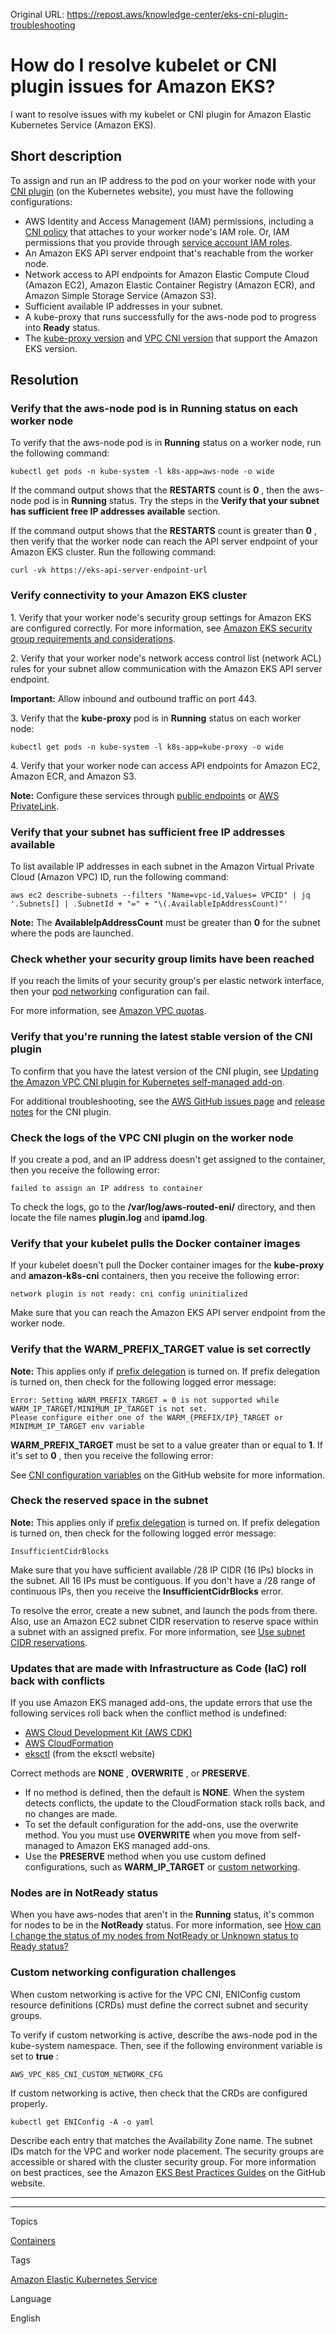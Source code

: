 Original URL: <https://repost.aws/knowledge-center/eks-cni-plugin-troubleshooting>

# How do I resolve kubelet or CNI plugin issues for Amazon EKS?

I want to resolve issues with my kubelet or CNI plugin for Amazon Elastic Kubernetes Service (Amazon EKS).

## Short description

To assign and run an IP address to the pod on your worker node with your [CNI plugin](<https://kubernetes.io/docs/concepts/extend-kubernetes/compute-storage-net/network-plugins/>) (on the Kubernetes website), you must have the following configurations:

  * AWS Identity and Access Management (IAM) permissions, including a [CNI policy](<https://github.com/aws/amazon-vpc-cni-k8s>) that attaches to your worker node's IAM role. Or, IAM permissions that you provide through [service account IAM roles](<https://docs.aws.amazon.com/eks/latest/userguide/iam-roles-for-service-accounts-technical-overview.html>).
  * An Amazon EKS API server endpoint that's reachable from the worker node.
  * Network access to API endpoints for Amazon Elastic Compute Cloud (Amazon EC2), Amazon Elastic Container Registry (Amazon ECR), and Amazon Simple Storage Service (Amazon S3).
  * Sufficient available IP addresses in your subnet.
  * A kube-proxy that runs successfully for the aws-node pod to progress into **Ready** status.
  * The [kube-proxy version](<https://docs.aws.amazon.com/eks/latest/userguide/managing-kube-proxy.html>) and [VPC CNI version](<https://docs.aws.amazon.com/eks/latest/userguide/managing-vpc-cni.html>) that support the Amazon EKS version.



## Resolution

### Verify that the aws-node pod is in Running status on each worker node

To verify that the aws-node pod is in **Running** status on a worker node, run the following command:
    
    
    kubectl get pods -n kube-system -l k8s-app=aws-node -o wide

If the command output shows that the **RESTARTS** count is **0** , then the aws-node pod is in **Running** status. Try the steps in the **Verify that your subnet has sufficient free IP addresses available** section.

If the command output shows that the **RESTARTS** count is greater than **0** , then verify that the worker node can reach the API server endpoint of your Amazon EKS cluster. Run the following command:
    
    
    curl -vk https://eks-api-server-endpoint-url

### Verify connectivity to your Amazon EKS cluster

1\. Verify that your worker node's security group settings for Amazon EKS are configured correctly. For more information, see [Amazon EKS security group requirements and considerations](<https://docs.aws.amazon.com/eks/latest/userguide/sec-group-reqs.html>).

2\. Verify that your worker node's network access control list (network ACL) rules for your subnet allow communication with the Amazon EKS API server endpoint.

**Important:** Allow inbound and outbound traffic on port 443.

3\. Verify that the **kube-proxy** pod is in **Running** status on each worker node:
    
    
    kubectl get pods -n kube-system -l k8s-app=kube-proxy -o wide

4\. Verify that your worker node can access API endpoints for Amazon EC2, Amazon ECR, and Amazon S3.

**Note:** Configure these services through [public endpoints](<https://docs.aws.amazon.com/general/latest/gr/aws-service-information.html>) or [AWS PrivateLink](<https://docs.aws.amazon.com/vpc/latest/userguide/endpoint-service.html>).

### Verify that your subnet has sufficient free IP addresses available

To list available IP addresses in each subnet in the Amazon Virtual Private Cloud (Amazon VPC) ID, run the following command:
    
    
    aws ec2 describe-subnets --filters "Name=vpc-id,Values= VPCID" | jq '.Subnets[] | .SubnetId + "=" + "\(.AvailableIpAddressCount)"'

**Note:** The **AvailableIpAddressCount** must be greater than **0** for the subnet where the pods are launched.

### Check whether your security group limits have been reached

If you reach the limits of your security group's per elastic network interface, then your [pod networking](<https://github.com/aws/amazon-vpc-cni-k8s#eni-allocation>) configuration can fail.

For more information, see [Amazon VPC quotas](<https://docs.aws.amazon.com/vpc/latest/userguide/amazon-vpc-limits.html>).

### Verify that you're running the latest stable version of the CNI plugin

To confirm that you have the latest version of the CNI plugin, see [Updating the Amazon VPC CNI plugin for Kubernetes self-managed add-on](<https://docs.aws.amazon.com/eks/latest/userguide/managing-vpc-cni.html>).

For additional troubleshooting, see the [AWS GitHub issues page](<https://github.com/aws/amazon-vpc-cni-k8s/issues>) and [release notes](<https://github.com/aws/amazon-vpc-cni-k8s/releases>) for the CNI plugin.

### Check the logs of the VPC CNI plugin on the worker node

If you create a pod, and an IP address doesn't get assigned to the container, then you receive the following error:
    
    
    failed to assign an IP address to container

To check the logs, go to the **/var/log/aws-routed-eni/** directory, and then locate the file names **plugin.log** and **ipamd.log**.

### Verify that your kubelet pulls the Docker container images

If your kubelet doesn't pull the Docker container images for the **kube-proxy** and **amazon-k8s-cni** containers, then you receive the following error:
    
    
    network plugin is not ready: cni config uninitialized

Make sure that you can reach the Amazon EKS API server endpoint from the worker node.

### Verify that the WARM_PREFIX_TARGET value is set correctly

**Note:** This applies only if [prefix delegation](<https://docs.aws.amazon.com/eks/latest/userguide/cni-increase-ip-addresses.html>) is turned on. If prefix delegation is turned on, then check for the following logged error message:
    
    
    Error: Setting WARM_PREFIX_TARGET = 0 is not supported while WARM_IP_TARGET/MINIMUM_IP_TARGET is not set. 
    Please configure either one of the WARM_{PREFIX/IP}_TARGET or MINIMUM_IP_TARGET env variable

**WARM_PREFIX_TARGET** must be set to a value greater than or equal to **1**. If it's set to **0** , then you receive the following error:

See [CNI configuration variables](<https://github.com/aws/amazon-vpc-cni-k8s#cni-configuration-variables>) on the GitHub website for more information.

### Check the reserved space in the subnet

**Note:** This applies only if [prefix delegation](<https://docs.aws.amazon.com/eks/latest/userguide/cni-increase-ip-addresses.html>) is turned on. If prefix delegation is turned on, then check for the following logged error message:
    
    
    InsufficientCidrBlocks

Make sure that you have sufficient available /28 IP CIDR (16 IPs) blocks in the subnet. All 16 IPs must be contiguous. If you don't have a /28 range of continuous IPs, then you receive the **InsufficientCidrBlocks** error.

To resolve the error, create a new subnet, and launch the pods from there. Also, use an Amazon EC2 subnet CIDR reservation to reserve space within a subnet with an assigned prefix. For more information, see [Use subnet CIDR reservations](<https://docs.aws.amazon.com/vpc/latest/userguide/subnet-cidr-reservation.html>).

### Updates that are made with Infrastructure as Code (IaC) roll back with conflicts

If you use Amazon EKS managed add-ons, the update errors that use the following services roll back when the conflict method is undefined:

  * [AWS Cloud Development Kit (AWS CDK)](<https://docs.aws.amazon.com/cdk/api/v1/docs/@aws-cdk_aws-eks-legacy.CfnAddon.html>)
  * [AWS CloudFormation](<https://docs.aws.amazon.com/AWSCloudFormation/latest/UserGuide/aws-resource-eks-addon.html#cfn-eks-addon-resolveconflicts>)
  * [eksctl](<https://eksctl.io/usage/schema/#addons-resolveConflicts>) (from the eksctl website)



Correct methods are **NONE** , **OVERWRITE** , or **PRESERVE**.

  * If no method is defined, then the default is **NONE**. When the system detects conflicts, the update to the CloudFormation stack rolls back, and no changes are made.
  * To set the default configuration for the add-ons, use the overwrite method. You you must use **OVERWRITE** when you move from self-managed to Amazon EKS managed add-ons.
  * Use the **PRESERVE** method when you use custom defined configurations, such as **WARM_IP_TARGET** or [custom networking](<https://aws.github.io/aws-eks-best-practices/networking/custom-networking/>).



### Nodes are in NotReady status

When you have aws-nodes that aren't in the **Running** status, it's common for nodes to be in the **NotReady** status. For more information, see [How can I change the status of my nodes from NotReady or Unknown status to Ready status?](<https://aws.amazon.com/premiumsupport/knowledge-center/eks-node-status-ready>)

### Custom networking configuration challenges

When custom networking is active for the VPC CNI, ENIConfig custom resource definitions (CRDs) must define the correct subnet and security groups.

To verify if custom networking is active, describe the aws-node pod in the kube-system namespace. Then, see if the following environment variable is set to **true** :
    
    
    AWS_VPC_K8S_CNI_CUSTOM_NETWORK_CFG

If custom networking is active, then check that the CRDs are configured properly.
    
    
    kubectl get ENIConfig -A -o yaml

Describe each entry that matches the Availability Zone name. The subnet IDs match for the VPC and worker node placement. The security groups are accessible or shared with the cluster security group. For more information on best practices, see the Amazon [EKS Best Practices Guides](<https://aws.github.io/aws-eks-best-practices/security/docs/network/#security-groups>) [](<https://aws.github.io/aws-eks-best-practices/security/docs/network/#security-groups>)on the GitHub website.

* * *

* * *

Topics

[Containers](<https://repost.aws/topics/TAgOdRefu6ShempO3dWPEofg/containers>)

Tags

[Amazon Elastic Kubernetes Service](<https://repost.aws/tags/TA4IvCeWI1TE66q4jEj4Z9zg/amazon-elastic-kubernetes-service>)

Language

English
